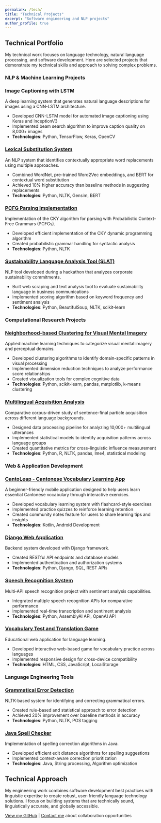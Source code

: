 ```yaml
---
permalink: /tech/
title: "Technical Projects"
excerpt: "Software engineering and NLP projects"
author_profile: true
---
```


## Technical Portfolio

My technical work focuses on language technology, natural language processing, and software development. Here are selected projects that demonstrate my technical skills and approach to solving complex problems.

### NLP & Machine Learning Projects

### Image Captioning with LSTM
A deep learning system that generates natural language descriptions for images using a CNN-LSTM architecture.
- Developed CNN-LSTM model for automated image captioning using Keras and InceptionV3
- Implemented beam search algorithm to improve caption quality on 8,000+ images
- **Technologies**: Python, TensorFlow, Keras, OpenCV

### [Lexical Substitution System](https://github.com/kasseychang/lexical_sub)
An NLP system that identifies contextually appropriate word replacements using multiple approaches.
- Combined WordNet, pre-trained Word2Vec embeddings, and BERT for contextual word substitution
- Achieved 10% higher accuracy than baseline methods in suggesting replacements
- **Technologies**: Python, NLTK, Gensim, BERT

### [PCFG Parsing Implementation](https://github.com/kasseychang/parsing)
Implementation of the CKY algorithm for parsing with Probabilistic Context-Free Grammars (PCFGs).
- Developed efficient implementation of the CKY dynamic programming algorithm
- Created probabilistic grammar handling for syntactic analysis
- **Technologies**: Python, NLTK

### [Sustainability Language Analysis Tool (SLAT)](https://github.com/kasseychang/slat)
NLP tool developed during a hackathon that analyzes corporate sustainability commitments.
- Built web scraping and text analysis tool to evaluate sustainability language in business communications
- Implemented scoring algorithm based on keyword frequency and sentiment analysis
- **Technologies**: Python, BeautifulSoup, NLTK, scikit-learn

### Computational Research Projects

### [Neighborhood-based Clustering for Visual Mental Imagery](https://kasseychang.github.io/portfolio/vmi/)
Applied machine learning techniques to categorize visual mental imagery and perceptual domains.
- Developed clustering algorithms to identify domain-specific patterns in visual processing
- Implemented dimension reduction techniques to analyze performance score relationships
- Created visualization tools for complex cognitive data
- **Technologies**: Python, scikit-learn, pandas, matplotlib, k-means clustering

### [Multilingual Acquisition Analysis](https://kasseychang.github.io/portfolio/seniorthesis/)
Comparative corpus-driven study of sentence-final particle acquisition across different language backgrounds.
- Designed data processing pipeline for analyzing 10,000+ multilingual utterances
- Implemented statistical models to identify acquisition patterns across language groups
- Created quantitative metrics for cross-linguistic influence measurement
- **Technologies**: Python, R, NLTK, pandas, lme4, statistical modeling

### Web & Application Development

### [CantoLeap - Cantonese Vocabulary Learning App](https://github.com/kasseychang/cantoleap)
A beginner-friendly mobile application designed to help users learn essential Cantonese vocabulary through interactive exercises.
- Developed vocabulary learning system with flashcard-style exercises
- Implemented practice quizzes to reinforce learning retention
- Created community notes feature for users to share learning tips and insights
- **Technologies**: Kotlin, Android Development

### [Django Web Application](https://github.com/kasseychang/meta_backend)
Backend system developed with Django framework.
- Created RESTful API endpoints and database models
- Implemented authentication and authorization systems
- **Technologies**: Python, Django, SQL, REST APIs

### [Speech Recognition System](https://github.com/kasseychang/speech_recog)
Multi-API speech recognition project with sentiment analysis capabilities.
- Integrated multiple speech recognition APIs for comparative performance
- Implemented real-time transcription and sentiment analysis
- **Technologies**: Python, AssemblyAI API, OpenAI API

### [Vocabulary Test and Translation Game](https://github.com/kasseychang/vocab_test)
Educational web application for language learning.
- Developed interactive web-based game for vocabulary practice across languages
- Implemented responsive design for cross-device compatibility
- **Technologies**: HTML, CSS, JavaScript, LocalStorage

### Language Engineering Tools

### [Grammatical Error Detection](https://github.com/kasseychang/gramerror)
NLTK-based system for identifying and correcting grammatical errors.
- Created rule-based and statistical approach to error detection
- Achieved 20% improvement over baseline methods in accuracy
- **Technologies**: Python, NLTK, POS tagging

### [Java Spell Checker](https://github.com/kasseychang/spellchecker)
Implementation of spelling correction algorithms in Java.
- Developed efficient edit distance algorithms for spelling suggestions
- Implemented context-aware correction prioritization
- **Technologies**: Java, String processing, Algorithm optimization

## Technical Approach

My engineering work combines software development best practices with linguistic expertise to create robust, user-friendly language technology solutions. I focus on building systems that are technically sound, linguistically accurate, and globally accessible.


[View my GitHub](https://github.com/kasseychang) &#124; [Contact me](/contact/) about collaboration opportunities
